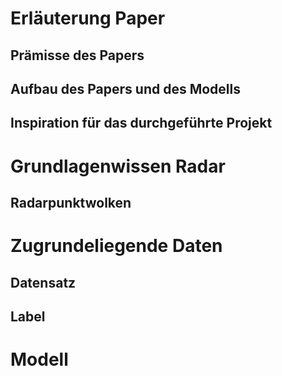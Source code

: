 # Erläuterung Paper

 ## Prämisse des Papers



## Aufbau des Papers und des Modells



## Inspiration für das durchgeführte Projekt



# Grundlagenwissen Radar



## Radarpunktwolken



# Zugrundeliegende Daten



## Datensatz



## Label



# Modell


